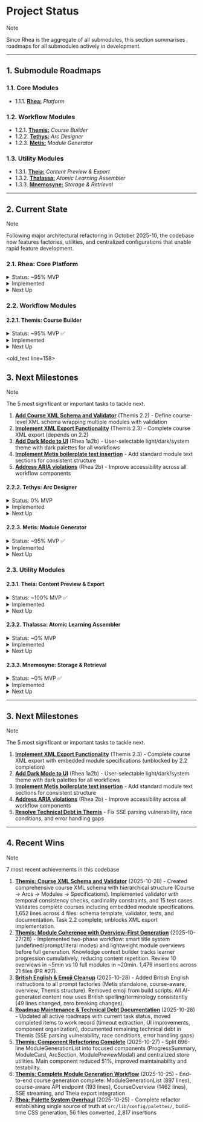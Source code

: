 # Project Status
> [!NOTE]
> Since Rhea is the aggregate of all submodules, this section summarises roadmaps for all submodules actively in development.

---

## 1. Submodule Roadmaps

### 1.1. Core Modules
- 1.1.1. [**Rhea:**](Rhea-MVP.md) _Platform_

### 1.2. Workflow Modules
- 1.2.1. [**Themis:**](Themis-MVP.md) _Course Builder_
- 1.2.2. [**Tethys:**](Tethys-MVP.md) _Arc Designer_
- 1.2.3. [**Metis:**](Metis-MVP.md) _Module Generator_

### 1.3. Utility Modules
- 1.3.1. [**Theia:**](Theia-MVP.md) _Content Preview & Export_
- 1.3.2. [**Thalassa:**](Thalassa-MVP.md) _Atomic Learning Assembler_
- 1.3.3. [**Mnemosyne:**](Mnemosyne-MVP.md) _Storage & Retrieval_

---

## 2. Current State
> [!NOTE]
> Following major architectural refactoring in October 2025-10, the codebase now features factories, utilities, and centralized configurations that enable rapid feature development.

### 2.1. Rhea: Core Platform
<details><summary>Status: ~95% MVP</summary>
  <ul>
    <li>Foundation complete</li>
    <li>Component architecture established</li>
    <li>✅ British English enforcement in AI generation</li>
    <li>✅ Emoji removed from UI and build scripts</li>
    <li>UI polish ongoing (dark mode pending)</li>
  </ul>
</details>

<details><summary>Implemented</summary>
  <p>The platform provides a hub-based navigation structure with module-specific colour palettes and centralized error handling.</p>
  <p>Recent work focused on establishing reusable patterns for state management (<code>persistedStore()</code>), AI client configuration (agent factories), and prompt construction (composable prompt components).</p>
  <p>✅ <strong>British English enforcement</strong>: All AI-generated content now uses British spelling and terminology via <code>buildBritishEnglishInstructions()</code> integrated into all prompt factories.</p>
  <p>✅ <strong>Professional UI polish</strong>: Removed 54+ emoji instances from UI components and build scripts; improved accessibility and CI/CD compatibility.</p>
</details>

<details><summary>Next Up</summary>
  <ul>
    <li>Dark mode implementation</li>
  </ul>
</details>

### 2.2. Workflow Modules

#### 2.2.1. Themis: Course Builder
<details><summary>Status: ~95% MVP ✅</summary>
  <p>End-to-end workflow complete, component refactoring complete, technical debt identified, polish pending</p>
</details>

<details><summary>Implemented</summary>
  <ul>
    <li>✅ Foundation (hub, types, stores, config form)</li>
    <li>✅ Arc-based structure planning with thematic organization</li>
    <li>✅ AI structure generation with web research integration</li>
    <li>✅ Structure review interface with editable narratives</li>
    <li>✅ <code>localStorage</code> persistence for auto-save/restore</li>
    <li>✅ Module generation orchestration (ModuleGenerationList refactored: 896→441 lines)</li>
    <li>✅ Component breakdown (ProgressSummary, ModuleCard, ArcSection, ModulePreviewModal)</li>
    <li>✅ Centralized store utilities (moduleStoreHelpers.ts)</li>
    <li>✅ <strong>NEW:</strong> Module coherence system with overview-first generation</li>
    <li>✅ <strong>NEW:</strong> Smart title system (undefined/prompt/literal modes)</li>
    <li>✅ <strong>NEW:</strong> Knowledge context builder for cumulative learner progression</li>
    <li>✅ Course-aware module generation API endpoint (193 lines)</li>
    <li>✅ Course context integration in prompt factory</li>
    <li>✅ CourseOverview component for final review and export (1462 lines)</li>
    <li>✅ <strong>NEW:</strong> Course XML schema and validator (courseSchema.xml, courseValidator.ts)</li>
    <li>✅ <strong>NEW:</strong> Comprehensive validation with temporal consistency checks (15 test cases)</li>
    <li>📋 Course XML export implementation (depends on schema - now unblocked)</li>
    <li>📋 Technical debt: SSE parsing vulnerability, race conditions, error handling improvements</li>
  </ul>
</details>

<details><summary>Next Up</summary>
  <ul>
    <li>Course XML export implementation (now unblocked by schema completion)</li>
    <li>Technical debt resolution (SSE, error handling)</li>
    <li>UI polish improvements</li>
  </ul>
</details>
</text>

<old_text line=158>
## 3. Next Milestones
> [!NOTE]
> The 5 most significant or important tasks to tackle next.

1. **[Add Course XML Schema and Validator](Themis-MVP.md#2-mvp-milestones)** (Themis 2.2) - Define course-level XML schema wrapping multiple modules with validation
2. **[Implement XML Export Functionality](Themis-MVP.md#2-mvp-milestones)** (Themis 2.3) - Complete course XML export (depends on 2.2)
3. **[Add Dark Mode to UI](Rhea-MVP.md#1a2-other-tasks)** (Rhea 1a2b) - User-selectable light/dark/system theme with dark palettes for all workflows
4. **[Implement Metis boilerplate text insertion](Metis-MVP.md)** - Add standard module text sections for consistent structure
5. **[Address ARIA violations](Rhea-MVP.md#2-mvp-milestones)** (Rhea 2b) - Improve accessibility across all workflow components

#### 2.2.2. Tethys: Arc Designer
<details><summary>Status: 0% MVP</summary>
  <p>Not yet started</p>
</details>

<details><summary>Implemented</summary>
  <p><strong>Tethys</strong> will provide standalone arc design capabilities outside of full course generation.</p>
  <p>Currently, arc features are embedded within <strong>Themis</strong> workflow.</p>
</details>

<details><summary>Next Up</summary>
  <ul>
    <li>On hold until after <strong>Themis</strong> & <strong>Metis</strong> fully implemented</li>
  </ul>
</details>

#### 2.2.3. Metis: Module Generator
<details><summary>Status: ~95% MVP ✅</summary>
  <p>Feature complete, UI updated to match Themis patterns, polish pending</p>
</details>

<details><summary>Implemented</summary>
  <ul>
    <li>✅ Complete module generation workflow with file upload and structured input</li>
    <li>✅ AI-powered generation with Claude Sonnet 4.5</li>
    <li>✅ Deep research capability with web search integration</li>
    <li>✅ XML schema validation with automatic retry logic (max 3 attempts)</li>
    <li>✅ Changelog and provenance tracking with confidence scoring</li>
    <li>✅ SSE streaming for progress feedback</li>
    <li>✅ Intelligent step navigation with automatic advancement</li>
    <li>✅ UI updated to echo Themis multi-step workflow pattern</li>
    <li>📋 Boilerplate module text insertion</li>
    <li>📋 Tech stack adherence validation</li>
    <li>📋 Subsection toggling functionality</li>
  </ul>
</details>

<details><summary>Next Up</summary>
  <ul>
    <li>Boilerplate text insertion</li>
    <li>Tech stack validation</li>
    <li>UI polish (dark mode)</li>
  </ul>
</details>

### 2.3. Utility Modules

#### 2.3.1. Theia: Content Preview & Export
<details><summary>Status: ~100% MVP ✅</summary>
  <p>Core functionality complete and production-ready</p>
</details>

<details><summary>Implemented</summary>
  <ul>
    <li>✅ Reusable content exporter for human-readable previews</li>
    <li>✅ Supports both Themis and Metis output</li>
    <li>✅ Configurable detail levels (minimal, summary, detailed, complete)</li>
    <li>✅ Selective export (specific arcs, modules, or sections)</li>
    <li>✅ Multiple formats (Markdown, HTML, JSON; PDF planned)</li>
    <li>✅ Live preview before export</li>
    <li>✅ Client-side processing (no server storage)</li>
    <li>✅ Integrated into Metis and Themis workflows</li>
    <li>✅ <strong>NEW:</strong> Standalone <code>/theia</code> route with course upload interface</li>
    <li>✅ <strong>NEW:</strong> JSON course upload with drag-and-drop</li>
    <li>✅ <strong>NEW:</strong> Comprehensive validation for course structure</li>
    <li>✅ <strong>NEW:</strong> Round-trip workflow (Themis → export JSON → upload → continue)</li>
    <li>✅ <strong>NEW:</strong> Theia branding with magenta/cyan palette</li>
  </ul>
  <p>Initial export implementation: October 2025-10-23 via PR #14 (2,813 lines)</p>
  <p><strong>Course upload implementation: October 2025-10-24 via PR #21 (2,417 lines)</strong></p>
</details>

<details><summary>Next Up</summary>
  <h5>Module XML Upload & Workflow Resume (Q1 2026)</h5>
  <ul>
    <li>Upload module XML → continue in Metis or preview/export</li>
    <li>Upload course XML → continue in Themis (after course XML schema exists)</li>
    <li>XML validation and type detection</li>
  </ul>
  <h5>Polish</h5>
  <ul>
    <li>PDF export format</li>
    <li>Export analytics/usage tracking</li>
  </ul>
</details>

#### 2.3.2. Thalassa: Atomic Learning Assembler
<details><summary>Status: ~0% MVP</summary>
  <p>Not yet started</p>
</details>

<details><summary>Implemented</summary>
  <ul>
    <li></li>
  </ul>
</details>

<details><summary>Next Up</summary>
  <ul>
    <li></li>
  </ul>
</details>

#### 2.3.3. Mnemosyne: Storage & Retrieval
<details><summary>Status: ~0% MVP ✅</summary>
  <p>Not yet started</p>
</details>

<details><summary>Implemented</summary>
  <ul>
    <li></li>
  </ul>
</details>

<details><summary>Next Up</summary>
  <ul>
    <li></li>
  </ul>
</details>

---

## 3. Next Milestones
> [!NOTE]
> The 5 most significant or important tasks to tackle next.

1. **[Implement XML Export Functionality](Themis-MVP.md#2-mvp-milestones)** (Themis 2.3) - Complete course XML export with embedded module specifications (unblocked by 2.2 completion)
2. **[Add Dark Mode to UI](Rhea-MVP.md#1a2-other-tasks)** (Rhea 1a2b) - User-selectable light/dark/system theme with dark palettes for all workflows
3. **[Implement Metis boilerplate text insertion](Metis-MVP.md)** - Add standard module text sections for consistent structure
4. **[Address ARIA violations](Rhea-MVP.md#2-mvp-milestones)** (Rhea 2b) - Improve accessibility across all workflow components
5. **[Resolve Technical Debt in Themis](Themis-MVP.md#1-tasks)** - Fix SSE parsing vulnerability, race conditions, and error handling gaps

---

## 4. Recent Wins
> [!NOTE]
> 7 most recent achievements in this codebase

1. **[Themis: Course XML Schema and Validator](Themis-MVP.md#2-mvp-milestones)** (2025-10-28) - Created comprehensive course XML schema with hierarchical structure (Course → Arcs → Modules → Specifications). Implemented validator with temporal consistency checks, cardinality constraints, and 15 test cases. Validates complete courses including embedded module specifications. 1,652 lines across 4 files: schema template, validator, tests, and documentation. Task 2.2 complete, unblocks XML export implementation.
2. **[Themis: Module Coherence with Overview-First Generation](Themis-MVP.md#412-radically-improve-module-to-module-coherence--completed-2025-10-2728)** (2025-10-27/28) - Implemented two-phase workflow: smart title system (undefined/prompt/literal modes) and lightweight module overviews before full generation. Knowledge context builder tracks learner progression cumulatively, reducing content repetition. Review 10 overviews in ~5min vs 10 full modules in ~20min. 1,479 insertions across 21 files (PR #27).
3. **[British English & Emoji Cleanup](Rhea-MVP.md#4a3-british-english--emoji-cleanup--completed-2025-10-28)** (2025-10-28) - Added British English instructions to all prompt factories (Metis standalone, course-aware, overview; Themis structure). Removed emoji from build scripts. All AI-generated content now uses British spelling/terminology consistently (49 lines changed, zero breaking changes).
4. **[Roadmap Maintenance & Technical Debt Documentation](README.md)** (2025-10-28) - Updated all active roadmaps with current task status, moved completed items to work record (timeout extraction, UI improvements, component organization), documented remaining technical debt in Themis (SSE parsing vulnerability, race conditions, error handling gaps)
5. **[Themis: Component Refactoring Complete](Themis-MVP.md#411-break-over-large-themis-components-into-subcomponents--completed-2025-10-27)** (2025-10-27) - Split 896-line ModuleGenerationList into focused components (ProgressSummary, ModuleCard, ArcSection, ModulePreviewModal) and centralized store utilities. Main component reduced 51%, improved maintainability and testability.
6. **[Themis: Complete Module Generation Workflow](Themis-MVP.md#4111-complete-module-generation-workflow-steps-5-6--completed-2025-10-25)** (2025-10-25) - End-to-end course generation complete: ModuleGenerationList (897 lines), course-aware API endpoint (193 lines), CourseOverview (1462 lines), SSE streaming, and Theia export integration
7. **[Rhea: Palette System Overhaul](Rhea-MVP.md#4a2-overhaul-palette-system--completed-2025-10-25)** (2025-10-25) - Complete refactor establishing single source of truth at `src/lib/config/palettes/`, build-time CSS generation, 56 files converted, 2,817 insertions
